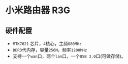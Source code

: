 # 小米路由器 R3G

## 硬件配置

* `MTK7621` 芯片，`4`核心，主频`880MHz`
* `DDR3`代内存，容量`256M`，频率`1200MHz`
* 支持一个`wan`口，两个`lan`口，一个`USB 3.0`口(可做存储)。

